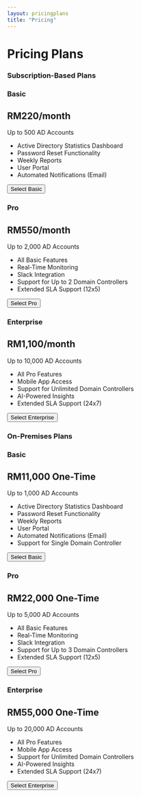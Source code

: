 ```yaml
---
layout: pricingplans
title: "Pricing"
---
```


# Pricing Plans

### Subscription-Based Plans

<div class="row">
  <!-- Basic Plan -->
  <div class="col-md-4 mb-4">
      <div class="pricing-card">
          <div class="pricing-header text-center">
              <h3>Basic</h3>
              <h2>RM220/month</h2>
              <p>Up to 500 AD Accounts</p>
          </div>
          <ul class="list-group list-group-flush">
              <li class="list-group-item">Active Directory Statistics Dashboard</li>
              <li class="list-group-item">Password Reset Functionality</li>
              <li class="list-group-item">Weekly Reports</li>
              <li class="list-group-item">User Portal</li>
              <li class="list-group-item">Automated Notifications (Email)</li>
          </ul>
          <div class="pricing-footer">
              <button class="btn btn-primary">Select Basic</button>
          </div>
      </div>
  </div>

  <!-- Pro Plan -->
  <div class="col-md-4 mb-4">
      <div class="pricing-card">
          <div class="pricing-header text-center">
              <h3>Pro</h3>
              <h2>RM550/month</h2>
              <p>Up to 2,000 AD Accounts</p>
          </div>
          <ul class="list-group list-group-flush">
              <li class="list-group-item">All Basic Features</li>
              <li class="list-group-item">Real-Time Monitoring</li>
              <li class="list-group-item">Slack Integration</li>
              <li class="list-group-item">Support for Up to 2 Domain Controllers</li>
              <li class="list-group-item">Extended SLA Support (12x5)</li>
          </ul>
          <div class="pricing-footer">
              <button class="btn btn-primary">Select Pro</button>
          </div>
      </div>
  </div>

  <!-- Enterprise Plan -->
  <div class="col-md-4 mb-4">
      <div class="pricing-card">
          <div class="pricing-header text-center">
              <h3>Enterprise</h3>
              <h2>RM1,100/month</h2>
              <p>Up to 10,000 AD Accounts</p>
          </div>
          <ul class="list-group list-group-flush">
              <li class="list-group-item">All Pro Features</li>
              <li class="list-group-item">Mobile App Access</li>
              <li class="list-group-item">Support for Unlimited Domain Controllers</li>
              <li class="list-group-item">AI-Powered Insights</li>
              <li class="list-group-item">Extended SLA Support (24x7)</li>
          </ul>
          <div class="pricing-footer">
              <button class="btn btn-primary">Select Enterprise</button>
          </div>
      </div>
  </div>
</div>

### On-Premises Plans

<div class="row">
  <!-- Basic Plan -->
  <div class="col-md-4 mb-4">
      <div class="pricing-card">
          <div class="pricing-header text-center">
              <h3>Basic</h3>
              <h2>RM11,000 One-Time</h2>
              <p>Up to 1,000 AD Accounts</p>
          </div>
          <ul class="list-group list-group-flush">
              <li class="list-group-item">Active Directory Statistics Dashboard</li>
              <li class="list-group-item">Password Reset Functionality</li>
              <li class="list-group-item">Weekly Reports</li>
              <li class="list-group-item">User Portal</li>
              <li class="list-group-item">Automated Notifications (Email)</li>
              <li class="list-group-item">Support for Single Domain Controller</li>
          </ul>
          <div class="pricing-footer">
              <button class="btn btn-primary">Select Basic</button>
          </div>
      </div>
  </div>

  <!-- Pro Plan -->
  <div class="col-md-4 mb-4">
      <div class="pricing-card">
          <div class="pricing-header text-center">
              <h3>Pro</h3>
              <h2>RM22,000 One-Time</h2>
              <p>Up to 5,000 AD Accounts</p>
          </div>
          <ul class="list-group list-group-flush">
              <li class="list-group-item">All Basic Features</li>
              <li class="list-group-item">Real-Time Monitoring</li>
              <li class="list-group-item">Slack Integration</li>
              <li class="list-group-item">Support for Up to 3 Domain Controllers</li>
              <li class="list-group-item">Extended SLA Support (12x5)</li>
          </ul>
          <div class="pricing-footer">
              <button class="btn btn-primary">Select Pro</button>
          </div>
      </div>
  </div>

  <!-- Enterprise Plan -->
  <div class="col-md-4 mb-4">
      <div class="pricing-card">
          <div class="pricing-header text-center">
              <h3>Enterprise</h3>
              <h2>RM55,000 One-Time</h2>
              <p>Up to 20,000 AD Accounts</p>
          </div>
          <ul class="list-group list-group-flush">
              <li class="list-group-item">All Pro Features</li>
              <li class="list-group-item">Mobile App Access</li>
              <li class="list-group-item">Support for Unlimited Domain Controllers</li>
              <li class="list-group-item">AI-Powered Insights</li>
              <li class="list-group-item">Extended SLA Support (24x7)</li>
          </ul>
          <div class="pricing-footer">
              <button class="btn btn-primary">Select Enterprise</button>
          </div>
      </div>
  </div>
</div>
